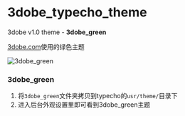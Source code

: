 # 3dobe_typecho_theme

3dobe v1.0 theme - **3dobe_green**

[3dobe.com](http://www.3dobe.com/)使用的绿色主题

![3dobe_green](https://github.com/MrRaindrop/3dobe_typecho_theme/3dobe_green/blob/master/screenshot.png)

### 3dobe_green

1. 将``3dobe_green``文件夹拷贝到typecho的``usr/theme/``目录下
2. 进入后台外观设置里即可看到3dobe_green主题